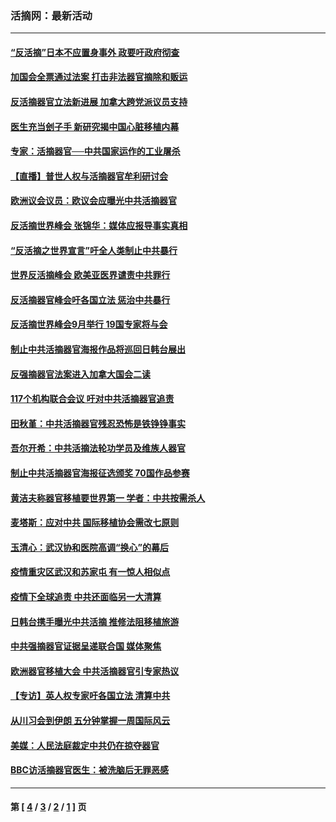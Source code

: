 ### 活摘网：最新活动
---
#### [“反活摘”日本不应置身事外 政要吁政府彻查](../../pages/nf5883/n13971188.md?04210430) 
#### [加国会全票通过法案 打击非法器官摘除和贩运](../../pages/nf5883/n13884924.md?04210430) 
#### [反活摘器官立法新进展 加拿大跨党派议员支持](../../pages/nf5883/n13876061.md?04210430) 
#### [医生充当刽子手 新研究揭中国心脏移植内幕](../../pages/nf5883/n13772291.md?04210430) 
#### [专家：活摘器官──中共国家运作的工业屠杀](../../pages/nf5883/n13761178.md?04210430) 
#### [【直播】普世人权与活摘器官牟利研讨会](../../pages/nf5883/n13425146.md?04210430) 
#### [欧洲议会议员：欧议会应曝光中共活摘器官](../../pages/nf5883/n13336571.md?04210430) 
#### [反活摘世界峰会 张锦华：媒体应报导事实真相](../../pages/nf5883/n13278502.md?04210430) 
#### [“反活摘之世界宣言”吁全人类制止中共暴行](../../pages/nf5883/n13259730.md?04210430) 
#### [世界反活摘峰会 欧美亚医界谴责中共罪行](../../pages/nf5883/n13253550.md?04210430) 
#### [反活摘器官峰会吁各国立法 惩治中共暴行](../../pages/nf5883/n13245052.md?04210430) 
#### [反活摘世界峰会9月举行 19国专家将与会](../../pages/nf5883/n13201492.md?04210430) 
#### [制止中共活摘器官海报作品将巡回日韩台展出](../../pages/nf5883/n13177791.md?04210430) 
#### [反强摘器官法案进入加拿大国会二读](../../pages/nf5883/n13033450.md?04210430) 
#### [117个机构联合会议 吁对中共活摘器官追责](../../pages/nf5883/n12775087.md?04210430) 
#### [田秋堇：中共活摘器官残忍恐怖是铁铮铮事实](../../pages/nf5883/n12702148.md?04210430) 
#### [吾尔开希：中共活摘法轮功学员及维族人器官](../../pages/nf5883/n12693197.md?04210430) 
#### [制止中共活摘器官海报征选颁奖 70国作品参赛](../../pages/nf5883/n12692050.md?04210430) 
#### [黄洁夫称器官移植要世界第一 学者：中共按需杀人](../../pages/nf5883/n12572329.md?04210430) 
#### [麦塔斯：应对中共 国际移植协会需改七原则](../../pages/nf5883/n12514711.md?04210430) 
#### [玉清心：武汉协和医院高调“换心”的幕后](../../pages/nf5883/n12298730.md?04210430) 
#### [疫情重灾区武汉和苏家屯 有一惊人相似点](../../pages/nf5883/n12150824.md?04210430) 
#### [疫情下全球追责 中共还面临另一大清算](../../pages/nf5883/n12070397.md?04210430) 
#### [日韩台携手曝光中共活摘 推修法阻移植旅游](../../pages/nf5883/n11712046.md?04210430) 
#### [中共强摘器官证据呈递联合国 媒体聚焦](../../pages/nf5883/n11546426.md?04210430) 
#### [欧洲器官移植大会 中共活摘器官引专家热议](../../pages/nf5883/n11539095.md?04210430) 
#### [【专访】英人权专家吁各国立法 清算中共](../../pages/nf5883/n11367315.md?04210430) 
#### [从川习会到伊朗 五分钟掌握一周国际风云](../../pages/nf5883/n11338520.md?04210430) 
#### [美媒：人民法庭裁定中共仍在掠夺器官](../../pages/nf5883/n11334897.md?04210430) 
#### [BBC访活摘器官医生：被洗脑后无罪恶感](../../pages/nf5883/n11335935.md?04210430) 

---
#### 第 [ [4](./4.md?04210430) / [3](./3.md?04210430) / [2](./2.md?04210430) / [1](./1.md?04210430) ] 页
